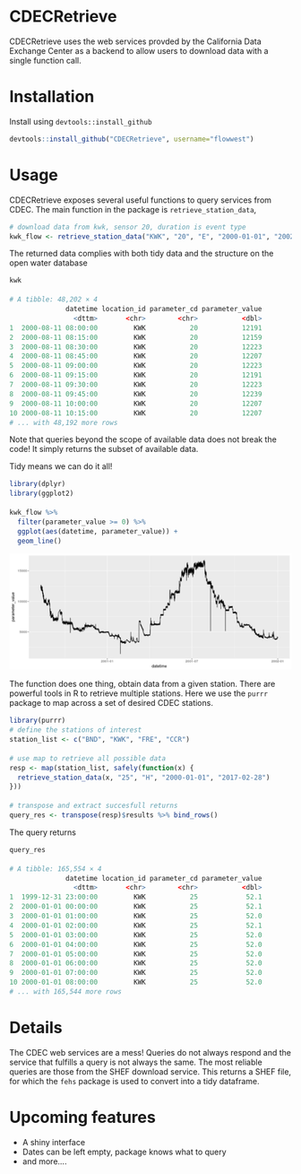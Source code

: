 # CDECRetrieve

CDECRetrieve uses the web services provded by the California Data Exchange Center
as a backend to allow users to download data with a single function call. 

# Installation 

Install using `devtools::install_github` 

```r 
devtools::install_github("CDECRetrieve", username="flowwest")
```


# Usage 

CDECRetrieve exposes several useful functions to query services from CDEC. 
The main function in the package is `retrieve_station_data`, 

```r 
# download data from kwk, sensor 20, duration is event type
kwk_flow <- retrieve_station_data("KWK", "20", "E", "2000-01-01", "2002-01-01")
```

The returned data complies with both tidy data and the structure on the open 
water database 

```r
kwk 

# A tibble: 48,202 × 4
              datetime location_id parameter_cd parameter_value
                <dttm>       <chr>        <chr>           <dbl>
1  2000-08-11 08:00:00         KWK           20           12191
2  2000-08-11 08:15:00         KWK           20           12159
3  2000-08-11 08:30:00         KWK           20           12223
4  2000-08-11 08:45:00         KWK           20           12207
5  2000-08-11 09:00:00         KWK           20           12223
6  2000-08-11 09:15:00         KWK           20           12191
7  2000-08-11 09:30:00         KWK           20           12223
8  2000-08-11 09:45:00         KWK           20           12239
9  2000-08-11 10:00:00         KWK           20           12207
10 2000-08-11 10:15:00         KWK           20           12207
# ... with 48,192 more rows
```

Note that queries beyond the scope of available data does not break the code! It 
simply returns the subset of available data. 

Tidy means we can do it all! 

```r 
library(dplyr)
library(ggplot2)

kwk_flow %>% 
  filter(parameter_value >= 0) %>% 
  ggplot(aes(datetime, parameter_value)) + 
  geom_line()
```

![kwk](images/kwk_flow_ts.png)

The function does one thing, obtain data from a given station. There are powerful 
tools in R to retrieve multiple stations. Here we use the `purrr` package to map 
across a set of desired CDEC stations. 

```r
library(purrr)
# define the stations of interest
station_list <- c("BND", "KWK", "FRE", "CCR")

# use map to retrieve all possible data
resp <- map(station_list, safely(function(x) {
  retrieve_station_data(x, "25", "H", "2000-01-01", "2017-02-28")
}))

# transpose and extract succesfull returns 
query_res <- transpose(resp)$results %>% bind_rows()
```

The query returns 

```r
query_res

# A tibble: 165,554 × 4
              datetime location_id parameter_cd parameter_value
                <dttm>       <chr>        <chr>           <dbl>
1  1999-12-31 23:00:00         KWK           25            52.1
2  2000-01-01 00:00:00         KWK           25            52.1
3  2000-01-01 01:00:00         KWK           25            52.0
4  2000-01-01 02:00:00         KWK           25            52.1
5  2000-01-01 03:00:00         KWK           25            52.0
6  2000-01-01 04:00:00         KWK           25            52.0
7  2000-01-01 05:00:00         KWK           25            52.0
8  2000-01-01 06:00:00         KWK           25            52.0
9  2000-01-01 07:00:00         KWK           25            52.0
10 2000-01-01 08:00:00         KWK           25            52.0
# ... with 165,544 more rows
```

# Details 

The CDEC web services are a mess! Queries do not always respond and the service 
that fulfills a query is not always the same. The most reliable queries are those
from the SHEF download service. This returns a SHEF file, for which the `fehs` 
package is used to convert into a tidy dataframe. 

# Upcoming features

* A shiny interface 
* Dates can be left empty, package knows what to query 
* and more....







